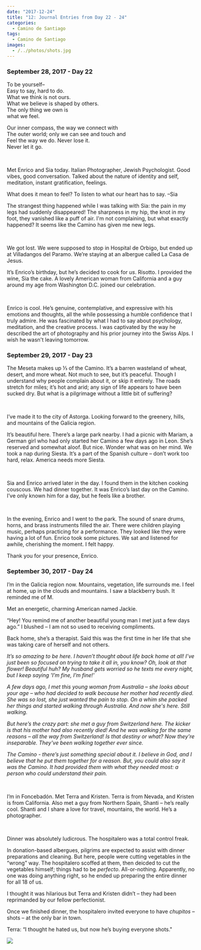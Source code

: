 ```yaml
---
date: "2017-12-24"
title: "12: Journal Entries from Day 22 - 24"
categories:
  - Camino de Santiago
tags: 
  - Camino de Santiago
images:
  - /../photos/shots.jpg
---
```


### September 28, 2017 - Day 22

To be yourself–<br>
Easy to say, hard to do.<br>
What we think is not ours.<br>
What we believe is shaped by others.<br>
The only thing we own is<br>
what we feel.

Our inner compass, the way we connect with<br>
The outer world; only we can see and touch and<br>
Feel the way we do. Never lose it.<br>
Never let it go.

<br>

Met Enrico and Sia today. Italian Photographer, Jewish Psychologist. Good vibes, good conversation. Talked about the nature of identity and self, meditation, instant gratification, feelings.

What does it mean to feel? To listen to what our heart has to say. –Sia

The strangest thing happened while I was talking with Sia: the pain in my legs had suddenly disappeared! The sharpness in my hip, the knot in my foot, they vanished like a puff of air. I'm not complaining, but what exactly happened? It seems like the Camino has given me new legs.

<br>

We got lost. We were supposed to stop in Hospital de Orbigo, but ended up at Villadangos del Paramo. We’re staying at an albergue called La Casa de Jesus.

It’s Enrico’s birthday, but he’s decided to cook for _us_. Risotto. I provided the wine, Sia the cake. A lovely American woman from California and a guy around my age from Washington D.C. joined our celebration.

<br>

Enrico is cool. He’s genuine, contemplative, and expressive with his emotions and thoughts, all the while possessing a humble confidence that I truly admire. He was fascinated by what I had to say about psychology, meditation, and the creative process. I was captivated by the way he described the art of photography and his prior journey into the Swiss Alps. I wish he wasn't leaving tomorrow.

### September 29, 2017 - Day 23

The Meseta makes up ⅓ of the Camino. It’s a barren wasteland of wheat, desert, and more wheat. Not much to see, but it’s peaceful. Though I understand why people complain about it, or skip it entirely. The roads stretch for miles; it’s hot and arid; any sign of life appears to have been sucked dry. But what is a pilgrimage without a little bit of suffering?

<br>

I’ve made it to the city of Astorga. Looking forward to the greenery, hills, and mountains of the Galicia region.

It’s beautiful here. There’s a large park nearby. I had a picnic with Mariam, a German girl who had only started her Camino a few days ago in Leon. She’s reserved and somewhat aloof. But nice. Wonder what was on her mind. We took a nap during Siesta. It’s a part of the Spanish culture – don’t work too hard, relax. America needs more Siesta.

<br>

Sia and Enrico arrived later in the day. I found them in the kitchen cooking couscous. We had dinner together. It was Enrico’s last day on the Camino. I’ve only known him for a day, but he feels like a brother.

<br>

In the evening, Enrico and I went to the park. The sound of snare drums, horns, and brass instruments filled the air. There were children playing music, perhaps practicing for a performance. They looked like they were having a lot of fun. Enrico took some pictures. We sat and listened for awhile, cherishing the moment. I felt happy. 

Thank you for your presence, Enrico.

### September 30, 2017 - Day 24

I’m in the Galicia region now. Mountains, vegetation, life surrounds me. I feel at home, up in the clouds and mountains. I saw a blackberry bush. It reminded me of M.

Met an energetic, charming American named Jackie.

“Hey! You remind me of another beautiful young man I met just a few days ago.” I blushed – I am not so used to receiving compliments.

Back home, she’s a therapist. Said this was the first time in her life that she was taking care of herself and not others.

_It’s so amazing to be here. I haven’t thought about life back home at all! I’ve just been so focused on trying to take it all in, you know? Oh, look at that flower! Beautiful huh? My husband gets worried so he texts me every night, but I keep saying 'I’m fine, I’m fine!'_

_A few days ago, I met this young woman from Australia – she looks about your age – who had decided to walk because her mother had recently died. She was so lost, she just wanted the pain to stop. On a whim she packed her things and started walking through Australia. And now she's here. Still walking._

_But here’s the crazy part: she met a guy from Switzerland here. The kicker is that his mother had also recently died! And he was walking for the same reasons – all the way from Switzerland! Is that destiny or what? Now they're inseparable. They've been walking together ever since._

_The Camino - there’s just something special about it. I believe in God, and I believe that he put them together for a reason. But, you could also say it was the Camino. It had provided them with what they needed most: a person who could understand their pain._

<br>

I’m in Foncebadón. Met Terra and Kristen. Terra is from Nevada, and Kristen is from California. Also met a guy from Northern Spain, Shanti – he’s really cool. Shanti and I share a love for travel, mountains, the world. He’s a photographer.

<br>

Dinner was absolutely ludicrous. The hospitalero was a total control freak.

In donation-based albergues, pilgrims are expected to assist with dinner preparations and cleaning. But here, people were cutting vegetables in the “wrong” way. The hospitalero scoffed at them, then deicded to cut the vegetables himself; things had to be _perfecto_. All-or-nothing. Apparently, no one was doing anything right, so he ended up preparing the entire dinner for all 18 of us.

I thought it was hilarious but Terra and Kristen didn’t – they had been reprimanded by our fellow perfectionist.

Once we finished dinner, the hospitalero invited everyone to have _chupitos_ – shots – at the only bar in town.

Terra: “I thought he hated us, but now he’s buying everyone shots."

![](/../photos/shots.jpg)